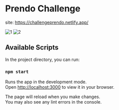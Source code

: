 # Prendo Challenge

site: https://challengeprendo.netlify.app/

![1](https://user-images.githubusercontent.com/84545725/209749679-32e89441-2372-4d72-96bc-9440277717b7.jpeg) ![2](https://user-images.githubusercontent.com/84545725/209749687-5f8f2136-d780-4951-a9a8-6148a80dc37b.jpeg)



## Available Scripts

In the project directory, you can run:

### `npm start`

Runs the app in the development mode.\
Open [http://localhost:3000](http://localhost:3000) to view it in your browser.

The page will reload when you make changes.\
You may also see any lint errors in the console.

